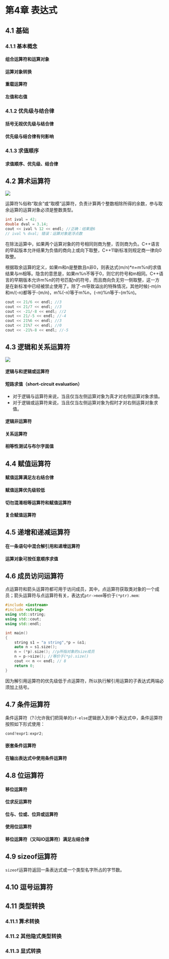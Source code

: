 # 第4章 表达式

## 4.1 基础

### 4.1.1 基本概念

#### 组合运算符和运算对象

#### 运算对象转换

#### 重载运算符

#### 左值和右值

### 4.1.2 优先级与结合律

#### 括号无视优先级与结合律

#### 优先级与结合律有何影响

### 4.1.3 求值顺序

#### 求值顺序、优先级、结合律

## 4.2 算术运算符

![](https://imgur.com/EUJEjt4.png)

运算符%俗称“取余”或“取模”运算符，负责计算两个整数相除所得的余数，参与取余运算的运算对象必须是整数类型。

```cpp
int ival = 42;
double dval = 3.14;
cout << ival % 12 << endl; //正确：结果是6
// ival % dval; 错误：运算对象是浮点数
```

在除法运算中，如果两个运算对象的符号相同则商为整，否则商为负。C++语言的早起版本允许结果为负值的商向上或向下取整，C++11新标准则规定商一律向0取整。

根据取余运算的定义，如果m和n是整数且n非0，则表达式(m/n)*n+m%n的求值结果与m相等。隐含的意思是，如果m%n不等于0，则它的符号和m相同。C++语言的早期版本允许m%n的符号匹配n的符号，而且商向负无穷一侧取整，这一方是在新标准中已经被禁止使用了。除了-m导致溢出的特殊情况，其他时候(-m)/n和m/(-n)都等于-(m/n)，m%(-n)等于m%n，(-m)%n等于-(m%n)。

```cpp
cout << 21/6 << endl; //3
cout << 21/7 << endl; //3
cout << -21/-8 << endl; //2
cout << 21/-5 << endl; //-4
cout << 21%6 << endl; //3
cout << 21%7 << endl; //0
cout << -21%-8 << endl; //-5
```


## 4.3 逻辑和关系运算符

![](https://imgur.com/yCMEuSh.png)

#### 逻辑与和逻辑或运算符

#### 短路求值（short-circuit evaluation）

* 对于逻辑与运算符来说，当且仅当左侧运算对象为真才对右侧运算对象求值。
* 对于逻辑或运算符来说，当且仅当左侧运算对象为假时才对右侧运算对象求值。

#### 逻辑非运算符

#### 关系运算符

#### 相等性测试与布尔字面值

## 4.4 赋值运算符

#### 赋值运算满足左右结合律

#### 赋值运算优先级较低

#### 切勿混淆相等运算符和赋值运算符

#### 复合赋值运算符

## 4.5 递增和递减运算符

#### 在一条语句中混合解引用和递增运算符

#### 运算对象可按任意顺序求值

## 4.6 成员访问运算符

点运算符和箭头运算符都可用于访问成员，其中，点运算符获取类对象的一个成员；箭头运算符与点运算符有关，表达式`ptr->mem`等价于`(*ptr).mem`:

```cpp
#include <iostream>
#include <string>
using std::string;
using std::cout;
using std::endl;

int main()
{   
    string s1 = "a string",*p = &s1;
    auto n = s1.size();
    n = (*p).size(); //p所指对象的size成员
    n = p->size(); //等价于(*p).size()
    cout << n << endl; // 8
    return 0;
}
```

因为解引用运算符的优先级低于点运算符，所以执行解引用运算的子表达式两端必须加上括号。

## 4.7 条件运算符

条件运算符（?:)允许我们把简单的`if-else`逻辑嵌入到单个表达式中，条件运算符按照如下形式使用：

```cpp
cond?expr1:expr2;
```

#### 嵌套条件运算符

#### 在输出表达式中使用条件运算符

## 4.8 位运算符

#### 移位运算符

#### 位求反运算符

#### 位与、位或、位异或运算符

#### 使用位运算符

#### 移位运算符（又叫IO运算符）满足左结合律

## 4.9 sizeof运算符

`sizeof`运算符返回一条表达式或一个类型名字所占的字节数。

## 4.10 逗号运算符

## 4.11 类型转换

### 4.11.1 算术转换

### 4.11.2 其他隐式类型转换

### 4.11.3 显式转换

